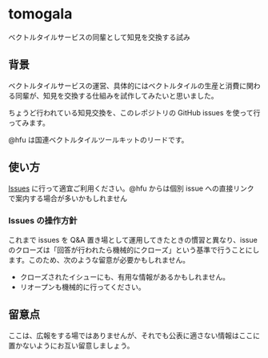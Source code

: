 # tomogala
ベクトルタイルサービスの同輩として知見を交換する試み

## 背景
ベクトルタイルサービスの運営、具体的にはベクトルタイルの生産と消費に関わる同輩が、知見を交換する仕組みを試作してみたいと思いました。

ちょうど行われている知見交換を、このレポジトリの GitHub issues を使って行ってみます。

@hfu は国連ベクトルタイルツールキットのリードです。

## 使い方
[Issues](https://github.com/hfu/tomogala/issues) に行って適宜ご利用ください。@hfu からは個別 issue への直接リンクで案内する場合が多いかもしれません

### Issues の操作方針
これまで issues を Q&A 置き場として運用してきたときの慣習と異なり、issue のクローズは「回答が行われたら機械的にクローズ」という基準で行うことにします。このため、次のような留意が必要かもしれません。

- クローズされたイシューにも、有用な情報があるかもしれません。
- リオープンも機械的に行ってください。

## 留意点
ここは、広報をする場ではありませんが、それでも公表に適さない情報はここに置かないようにお互い留意しましょう。
